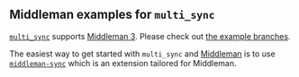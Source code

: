 ## Middleman examples for `multi_sync`

[`multi_sync`](https://github.com/karlfreeman/multi_sync) supports [Middleman 3](https://github.com/karlfreeman/multi_sync-middleman/tree/middleman-3). Please check out [the example branches](https://github.com/karlfreeman/multi_sync-middleman/branches).

The easiest way to get started with `multi_sync` and [Middleman](http://middlemanapp.com) is to use [`middleman-sync`](https://github.com/karlfreeman/middleman-sync) which is an extension tailored for Middleman. 